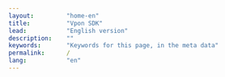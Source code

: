 ```yaml
---
layout:         "home-en"
title:          "Vpon SDK"
lead:           "English version"
description:    ""
keywords:       "Keywords for this page, in the meta data"
permalink:      /
lang:           "en"
--- 
```

